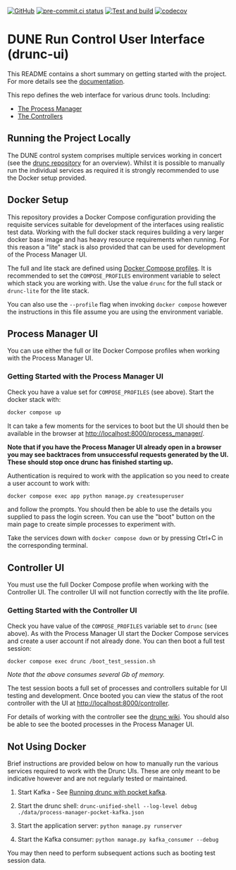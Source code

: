 <!-- markdownlint-disable MD041 -->
[![GitHub](https://img.shields.io/github/license/ImperialCollegeLondon/drunc_ui)](https://raw.githubusercontent.com/ImperialCollegeLondon/drunc_ui/main/LICENSE)
[![pre-commit.ci status](https://results.pre-commit.ci/badge/github/ImperialCollegeLondon/drunc_ui/main.svg)](https://results.pre-commit.ci/latest/github/ImperialCollegeLondon/drunc_ui/main)
[![Test and build](https://github.com/ImperialCollegeLondon/drunc_ui/actions/workflows/ci.yml/badge.svg)](https://github.com/ImperialCollegeLondon/drunc_ui/actions/workflows/ci.yml)
[![codecov](https://codecov.io/gh/ImperialCollegeLondon/drunc_ui/graph/badge.svg?token=PG0WTYF8EY)](https://codecov.io/gh/ImperialCollegeLondon/drunc_ui)

# DUNE Run Control User Interface (drunc-ui)

This README contains a short summary on getting started with the project. For more
details see the [documentation].

[documentation]: https://imperialcollegelondon.github.io/drunc_ui/

This repo defines the web interface for various drunc tools. Including:

- [The Process Manager]
- [The Controllers]

## Running the Project Locally

The DUNE control system comprises multiple services working in concert (see the
[drunc repository] for an overview). Whilst it is possible to manually run the
individual services as required it is strongly recommended to use the Docker setup
provided.

## Docker Setup

This repository provides a Docker Compose configuration providing the requisite services
suitable for development of the interfaces using realistic test data. Working with the
full docker stack requires building a very larger docker base image and has heavy
resource requirements when running. For this reason a "lite" stack is also provided that
can be used for development of the Process Manager UI.

The full and lite stack are defined using [Docker Compose profiles]. It is recommended
to set the `COMPOSE_PROFILES` environment variable to select which stack you are working
with. Use the value `drunc` for the full stack or `drunc-lite` for the lite stack.

You can also use the `--profile` flag when invoking `docker compose` however the
instructions in this file assume you are using the environment variable.

## Process Manager UI

You can use either the full or lite Docker Compose profiles when working with the
Process Manager UI.

### Getting Started with the Process Manager UI

Check you have a value set for `COMPOSE_PROFILES` (see above). Start the docker stack
with:

```bash
docker compose up
```

It can take a few moments for the services to boot but the UI should then be available
in the browser at <http://localhost:8000/process_manager/>.

__Note that if you have the Process Manager UI already open in a browser you may see
backtraces from unsuccessful requests generated by the UI. These should stop once drunc
has finished starting up.__

Authentication is required to work with the application so you need to create a user
account to work with:

```bash
docker compose exec app python manage.py createsuperuser
```

and follow the prompts. You should then be able to use the details you supplied to pass
the login screen. You can use the "boot" button on the main page to create simple
processes to experiment with.

Take the services down with `docker compose down` or by pressing Ctrl+C in the
corresponding terminal.

## Controller UI

You must use the full Docker Compose profile when working with the Controller UI. The
controller UI will not function correctly with the lite profile.

### Getting Started with the Controller UI

Check you have value of the `COMPOSE_PROFILES` variable set to `drunc` (see above). As
with the Process Manager UI start the Docker Compose services and create a user account
if not already done. You can then boot a full test session:

```bash
docker compose exec drunc /boot_test_session.sh
```

_Note that the above consumes several Gb of memory._

The test session boots a full set of processes and controllers suitable for UI testing
and development. Once booted you can view the status of the root controller with the UI
at <http://localhost:8000/controller>.

For details of working with the controller see the [drunc wiki]. You should also be able
to see the booted processes in the Process Manager UI.

## Not Using Docker

Brief instructions are provided below on how to manually run the various services
required to work with the Drunc UIs. These are only meant to be indicative however and
are not regularly tested or maintained.

1. Start Kafka - See [Running drunc with pocket kafka].

1. Start the drunc shell:
   `drunc-unified-shell --log-level debug ./data/process-manager-pocket-kafka.json`

1. Start the application server: `python manage.py runserver`

1. Start the Kafka consumer: `python manage.py kafka_consumer --debug`

You may then need to perform subsequent actions such as booting test session data.

[docker compose profiles]: https://docs.docker.com/compose/how-tos/profiles/
[drunc repository]: https://github.com/DUNE-DAQ/drunc
[drunc wiki]: https://github.com/DUNE-DAQ/drunc/wiki/Controller
[running drunc with pocket kafka]: https://github.com/DUNE-DAQ/drunc/wiki/Running-drunc-with-pocket-kafka
[the controllers]: https://imperialcollegelondon.github.io/drunc_ui/controller
[the process manager]: https://imperialcollegelondon.github.io/drunc_ui/process_manager
